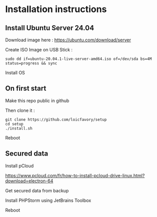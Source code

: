 # Installation instructions

## Install Ubuntu Server 24.04

Download image here : https://ubuntu.com/download/server

Create ISO Image on USB Stick : 

`sudo dd if=ubuntu-20.04.1-live-server-amd64.iso of=/dev/sda bs=4M status=progress && sync`

Install OS

## On first start

Make this repo public in github

Then clone it : 

```
git clone https://github.com/loicfavory/setup
cd setup
./install.sh
```

Reboot

## Secured data

Install pCloud

https://www.pcloud.com/fr/how-to-install-pcloud-drive-linux.html?download=electron-64

Get secured data from backup

Install PHPStorm using JetBrains Toolbox

Reboot